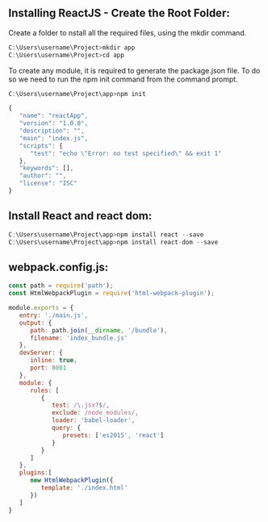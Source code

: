 ## Installing ReactJS - Create the Root Folder:

Create a folder to nstall all the required files, using the mkdir command.

```JavaScript
C:\Users\username\Project>mkdir app
C:\Users\username\Project>cd app
```

To create any module, it is required to generate the package.json file. To do so we need to run the npm init command from the command prompt.

```JavaScript
C:\Users\username\Project\app>npm init
```

```JavaScript
{
   "name": "reactApp",
   "version": "1.0.0",
   "description": "",
   "main": "index.js",
   "scripts": {
      "test": "echo \"Error: no test specified\" && exit 1"
   },
   "keywords": [],
   "author": "",
   "license": "ISC"
}
```

## Install React and react dom:

```JavaScript
C:\Users\username\Project\app>npm install react --save
C:\Users\username\Project\app>npm install react-dom --save
```

## webpack.config.js:

```JavaScript
const path = require('path');
const HtmlWebpackPlugin = require('html-webpack-plugin');

module.exports = {
   entry: './main.js',
   output: {
      path: path.join(__dirname, '/bundle'),
      filename: 'index_bundle.js'
   },
   devServer: {
      inline: true,
      port: 8001
   },
   module: {
      rules: [
         {
            test: /\.jsx?$/,
            exclude: /node_modules/,
            loader: 'babel-loader',
            query: {
               presets: ['es2015', 'react']
            }
         }
      ]
   },
   plugins:[
      new HtmlWebpackPlugin({
         template: './index.html'
      })
   ]
}
```
